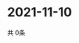 # 2021-11-10
  共 0条

  <!-- BEGIN -->
  <!-- 最后更新时间Wed Nov 10 2021 02:20:10 GMT+0000 (Coordinated Universal Time) -->
  
  <!-- END -->
  
  